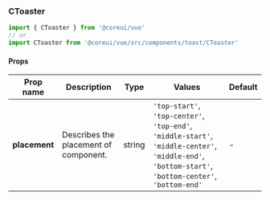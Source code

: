 ### CToaster

```jsx
import { CToaster } from '@coreui/vue'
// or
import CToaster from '@coreui/vue/src/components/toast/CToaster'
```

#### Props

| Prop name     | Description                           | Type   | Values                                                                                                                          | Default |
| ------------- | ------------------------------------- | ------ | ------------------------------------------------------------------------------------------------------------------------------- | ------- |
| **placement** | Describes the placement of component. | string | `'top-start'`, `'top-center'`, `'top-end'`, `'middle-start'`, `'middle-center'`, `'middle-end'`, `'bottom-start'`, `'bottom-center'`, `'bottom-end'` | -       |
